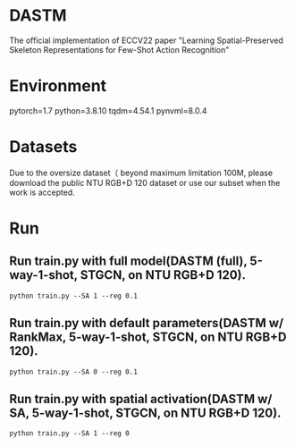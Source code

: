 # DASTM
The official implementation of ECCV22 paper "Learning Spatial-Preserved Skeleton Representations for Few-Shot Action Recognition"

# Environment
pytorch=1.7
python=3.8.10
tqdm=4.54.1
pynvml=8.0.4

# Datasets
Due to the oversize dataset（ beyond maximum limitation 100M, please download the public NTU RGB+D 120 dataset or use our subset when the work is accepted.

# Run

## Run train.py with full model(DASTM (full), 5-way-1-shot, STGCN, on NTU RGB+D 120). 
    python train.py --SA 1 --reg 0.1

## Run train.py with default parameters(DASTM w/ RankMax, 5-way-1-shot, STGCN, on NTU RGB+D 120). 
    python train.py --SA 0 --reg 0.1

## Run train.py with spatial activation(DASTM w/ SA, 5-way-1-shot, STGCN, on NTU RGB+D 120). 
    python train.py --SA 1 --reg 0

